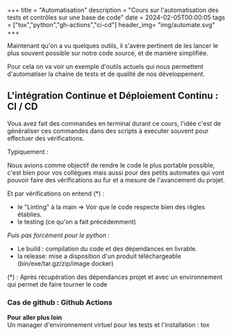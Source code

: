 +++
title = "Automatisation"
description = "Cours sur l'automatisation des tests et contrôles sur une base de code"
date = 2024-02-05T00:00:05
tags = ["tox","python","gh-actions","ci-cd"]
header_img= "img/automate.svg"
+++

Maintenant qu'on a vu quelques outils, il s'avère pertinent de les lancer le plus souvent possible sur notre code source, et de manière simplifiée.

Pour cela on va voir un exemple d'outils actuels qui nous permettent d'automatiser la chaine de tests et de qualité de nos développement.


## L'intégration Continue et Déploiement Continu : CI / CD

Vous avez fait des commandes en terminal durant ce cours, l'idée c'est de généraliser ces commandes dans des scripts à executer souvent pour effectuer des vérifications.

Typiquement : 

Nous avions comme objectif de rendre le code le plus portable possible, c'est bien pour vos collègues mais aussi pour des petits automates qui vont pouvoir faire des vérifications au fur et a mesure de l'avancement du projet.

Et par vérifications on entend (*) : 
- le "Linting" à la main => Voir que le code respecte bien des règles établies.
- le testing (ce qu'on a fait précédemment)

*Puis pas forcément pour le python :* 
- Le build : compilation du code et des dépendances en livrable.
- la release: mise a disposition d'un produit téléchargeable (bin/exe/tar.gz/zip/image docker)

(*) : Après récupération des dépendances projet et avec un environnement qui permet de faire tourner le code



### Cas de github : Github Actions 


<div class="alert alert-info">
  <strong> Pour aller plus loin</strong> <br/> Un manager d'environnement virtuel pour les tests et l'installation : tox
</div>
 